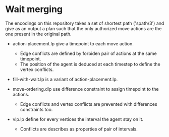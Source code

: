 # Wait merging

The encodings on this repository takes a set of shortest path ('spath/3') and give as an output a plan such that the only authorized move actions are the one present in the original path.

* action-placement.lp give a timepoint to each move action.
  - Edge conflicts are defined by forbiden pair of actions at the same timepoint.
  - The position of the agent is deduced at each timestep to define the vertex conflicts.

* fill-with-wait.lp is a variant of action-placement.lp.

* move-ordering.dlp use difference constraint to assign timepoint to the actions.
  - Edge conflicts and vertex conflicts are prevented with differences constraints too.

* vlp.lp define for every vertices the interval the agent stay on it.
  - Conflicts are describes as properties of pair of intervals.

